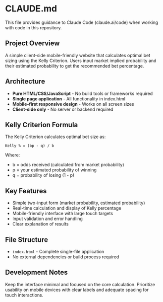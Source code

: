 # CLAUDE.md

This file provides guidance to Claude Code (claude.ai/code) when working with code in this repository.

## Project Overview

A simple client-side mobile-friendly website that calculates optimal bet sizing using the Kelly Criterion. Users input market implied probability and their estimated probability to get the recommended bet percentage.

## Architecture

- **Pure HTML/CSS/JavaScript** - No build tools or frameworks required
- **Single page application** - All functionality in index.html
- **Mobile-first responsive design** - Works on all screen sizes
- **Client-side only** - No server or backend required

## Kelly Criterion Formula

The Kelly Criterion calculates optimal bet size as:
```
Kelly % = (bp - q) / b
```
Where:
- b = odds received (calculated from market probability)
- p = your estimated probability of winning
- q = probability of losing (1 - p)

## Key Features

- Simple two-input form (market probability, estimated probability)
- Real-time calculation and display of Kelly percentage
- Mobile-friendly interface with large touch targets
- Input validation and error handling
- Clear explanation of results

## File Structure

- `index.html` - Complete single-file application
- No external dependencies or build process required

## Development Notes

Keep the interface minimal and focused on the core calculation. Prioritize usability on mobile devices with clear labels and adequate spacing for touch interactions.